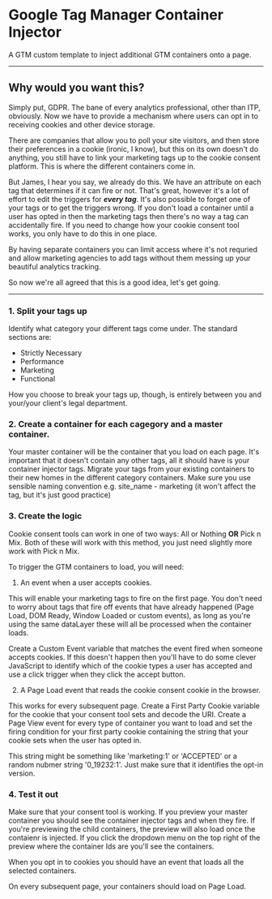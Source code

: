 # Google Tag Manager Container Injector

A GTM custom template to inject additional GTM containers onto a page.
___
## Why would you want this?

Simply put, GDPR. The bane of every analytics professional, other than ITP, obviously. Now we have to provide a mechanism where users can opt in to receiving cookies and other device storage.

There are companies that allow you to poll your site visitors, and then store their preferences in a cookie (ironic, I know), but this on its own doesn't do anything, you still have to link your marketing tags up to the cookie consent platform. This is where the different containers come in.

But James, I hear you say, we already do this. We have an attribute on each tag that determines if it can fire or not. That's great, however it's a lot of effort to edit the triggers for **_every tag_**. It's also possible to forget one of your tags or to get the triggers wrong. If you don't load a container until a user has opted in then the marketing tags then there's no way a tag can accidentally fire. If you need to change how your cookie consent tool works, you only have to do this in one place.

By having separate containers you can limit access where it's not requried and allow marketing agencies to add tags without them messing up your beautiful analytics tracking.

So now we're all agreed that this is a good idea, let's get going.
___
### 1. Split your tags up

Identify what category your different tags come under. The standard sections are:
  * Strictly Necessary
  * Performance
  * Marketing
  * Functional

How you choose to break your tags up, though, is entirely between you and your/your client's legal department.

### 2. Create a container for each cagegory and a master container.

Your master container will be the container that you load on each page. It's important that it doesn't contain any other tags, all it should have is your container injector tags. Migrate your tags from your existing containers to their new homes in the different category containers. Make sure you use sensible naming convention e.g. site_name - marketing (it won't affect the tag, but it's just good practice)

### 3. Create the logic

Cookie consent tools can work in one of two ways: All or Nothing __OR__ Pick n Mix. Both of these will work with this method, you just need slightly more work with Pick n Mix.

To trigger the GTM containers to load, you will need:

  1. An event when a user accepts cookies.

   This will enable your marketing tags to fire on the first page. You don't need to worry about tags that fire off events that have already happened (Page Load, DOM Ready, Window Loaded or custom events), as long as you're using the same dataLayer these will all be processed when the container loads.

   Create a Custom Event variable that matches the event fired when someone accepts cookies. If this doesn't happen then you'll have to do some clever JavaScript to identify which of the cookie types a user has accepted and use a click trigger when they click the accept button.

  2. A Page Load event that reads the cookie consent cookie in the browser.

   This works for every subsequent page. Create a First Party Cookie variable for the cookie that your consent tool sets and decode the URI. Create a Page View event for every type of container you want to load and set the firing condition for your first party cookie containing the string that your cookie sets when the user has opted in.

   This string might be something like 'marketing:1' or 'ACCEPTED' or a random nubmer string '0_19232:1'. Just make sure that it identifies the opt-in version.

### 4. Test it out

Make sure that your consent tool is working. If you preview your master container you should see the container injector tags and when they fire. If you're previewing the child containers, the preview will also load once the contaienr is injected. If you click the dropdown menu on the top right of the preview where the container Ids are you'll see the containers.

When you opt in to cookies you should have an event that loads all the selected containers.

On every subsequent page, your containers should load on Page Load.




